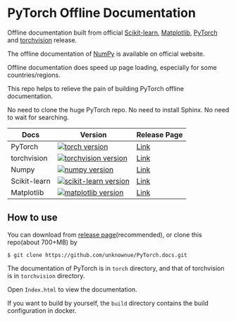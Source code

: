 # PyTorch Offline Documentation

Offline documentation built from official [Scikit-learn](https://github.com/scikit-learn/scikit-learn), [Matplotlib](https://github.com/matplotlib/matplotlib), [PyTorch](https://github.com/pytorch/pytorch.git) and [torchvision](https://github.com/pytorch/vision.git) release.

The offline documentation of [NumPy](https://github.com/numpy/numpy.git) is available on official website.

Offline documentation does speed up page loading, especially for some countries/regions.

This repo helps to relieve the pain of building PyTorch offline documentation.

No need to clone the huge PyTorch repo. No need to install Sphinx. No need to wait for searching.

| Docs         | Version                                                      | Release Page                                                 |
| ------------ | ------------------------------------------------------------ | ------------------------------------------------------------ |
| PyTorch      | [![torch version](https://img.shields.io/badge/torch_version-v1.8.0-282828.svg?labelColor=4F4F4F&logo=PyTorch)](https://pytorch.org/blog/pytorch-1.8-released/) | [Link](https://github.com/unknownue/PyTorch.docs/releases/tag/v1.8.0) |
| torchvision  | [![torchvision version](https://img.shields.io/badge/torchvision_version-v0.9.0-282828.svg?labelColor=4F4F4FF&logo=PyTorch)](https://github.com/pytorch/vision/releases/tag/v0.9.0) | [Link](https://github.com/unknownue/PyTorch.docs/releases/tag/v1.8.0) |
| Numpy        | [![numpy version](https://badgen.net/badge/NumPy%20version/v1.19.0/black?icon=dockbit)](https://numpy.org/doc/1.19/release.html) | [Link](https://numpy.org/doc)                                |
| Scikit-learn | [![scikit-learn version](https://badgen.net/badge/Scikit-learn%20version/v0.22/black?icon=libraries)](https://github.com/scikit-learn/scikit-learn/releases/tag/0.23.2) | [Link](https://github.com/unknownue/PyTorch.docs/releases/tag/v1.7.1) |
| Matplotlib   | [![matplotlib version](https://badgen.net/badge/Matplotlib%20version/v3.3.1/black?icon=graphql)](https://github.com/matplotlib/matplotlib/releases/tag/v3.3.1) | [Link](https://github.com/unknownue/PyTorch.docs/releases/tag/v1.6.1) |

## How to use

You can download from [release page](https://github.com/unknownue/PyTorch.docs/releases)(recommended), or clone this repo(about 700+MB) by

```shell
$ git clone https://github.com/unknownue/PyTorch.docs.git
```

The documentation of PyTorch is in `torch` directory, and that of torchvision is in `torchvision` directory. 

Open `Index.html` to view the documentation.

If you want to build by yourself, the `build` directory contains the build configuration in docker.
